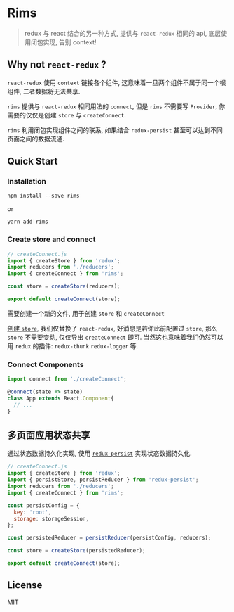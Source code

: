 # Rims

> redux 与 react 结合的另一种方式, 提供与 `react-redux` 相同的 api, 底层使用闭包实现, 告别 context!

## Why not `react-redux` ?

`react-redux` 使用 `context` 链接各个组件, 这意味着一旦两个组件不属于同一个根组件, 二者数据将无法共享.

`rims` 提供与 `react-redux` 相同用法的 `connect`, 但是 `rims` 不需要写 `Provider`, 你需要的仅仅是创建 `store` 与 `createConnect`.

`rims` 利用闭包实现组件之间的联系, 如果结合 `redux-persist` 甚至可以达到不同页面之间的数据流通.

## Quick Start

### Installation

```
npm install --save rims
```
or
```
yarn add rims
```

### Create store and connect
 
```js
// createConnect.js
import { createStore } from 'redux';
import reducers from './reducers';
import { createConnect } from 'rims';

const store = createStore(reducers);

export default createConnect(store);
```

需要创建一个新的文件, 用于创建 `store` 和 `createConnect`

[创建 `store`](https://redux.js.org/basics/store), 我们仅替换了 `react-redux`,
好消息是若你此前配置过 `store`, 那么 `store` 不需要变动, 仅仅导出 `createConnect` 即可. 当然这也意味着我们仍然可以用 `redux` 的插件: `redux-thunk` `redux-logger` 等.

### Connect Components

```js
import connect from './createConnect';

@connect(state => state)
class App extends React.Component{
  // ...
}
```

## 多页面应用状态共享

通过状态数据持久化实现, 使用 [`redux-persist`](https://github.com/rt2zz/redux-persist) 实现状态数据持久化.

```js
// createConnect.js
import { createStore } from 'redux';
import { persistStore, persistReducer } from 'redux-persist';
import reducers from './reducers';
import { createConnect } from 'rims';

const persistConfig = {
  key: 'root',
  storage: storageSession,
};

const persistedReducer = persistReducer(persistConfig, reducers);

const store = createStore(persistedReducer);

export default createConnect(store);
```

## License

MIT